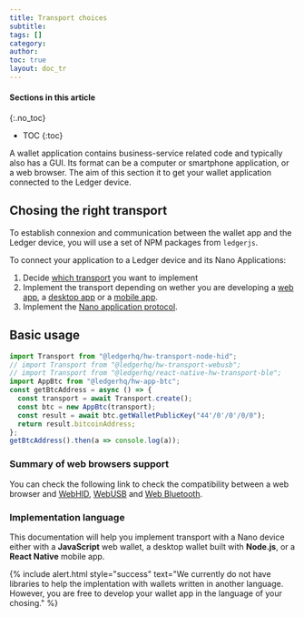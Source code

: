 ```yaml
---
title: Transport choices
subtitle:
tags: []
category:
author:
toc: true
layout: doc_tr
---
```


#### Sections in this article
{:.no_toc}
* TOC
{:toc}

A wallet application contains business-service related code and typically also has a GUI. Its format can be a computer or smartphone application, or a web browser.
The aim of this section it to get your wallet application connected to the Ledger device.

## Chosing the right transport

To establish connexion and communication between the wallet app and the Ledger device, you will use a set of NPM packages from `ledgerjs`.

To connect your application to a Ledger device and its Nano Applications:
1. Decide [which transport](#npm-packages-to-communicate-with-ledger-devices) you want to implement
2. Implement the transport depending on wether you are developing a [web app](../webusb), a [desktop app](../node-hid-singleton) or a [mobile app](../react-native-hid).
3. Implement the [Nano application protocol](../app-protocol).

## Basic usage

```js
import Transport from "@ledgerhq/hw-transport-node-hid";
// import Transport from "@ledgerhq/hw-transport-webusb";
// import Transport from "@ledgerhq/react-native-hw-transport-ble";
import AppBtc from "@ledgerhq/hw-app-btc";
const getBtcAddress = async () => {
  const transport = await Transport.create();
  const btc = new AppBtc(transport);
  const result = await btc.getWalletPublicKey("44'/0'/0'/0/0");
  return result.bitcoinAddress;
};
getBtcAddress().then(a => console.log(a));
```

### Summary of web browsers support

You can check the following link to check the compatibility between a web browser and [WebHID](https://caniuse.com/webhid), [WebUSB](https://caniuse.com/webusb) and [Web Bluetooth](https://caniuse.com/web-bluetooth).

### Implementation language

This documentation will help you implement transport with a Nano device either with a **JavaScript** web wallet, a desktop wallet built with **Node.js**, or a **React Native** mobile app.

<!--  -->
{% include alert.html style="success" text="We currently do not have libraries to help the implentation with wallets written in another language. However, you are free to develop your wallet app in the language of your chosing." %}
<!--  -->